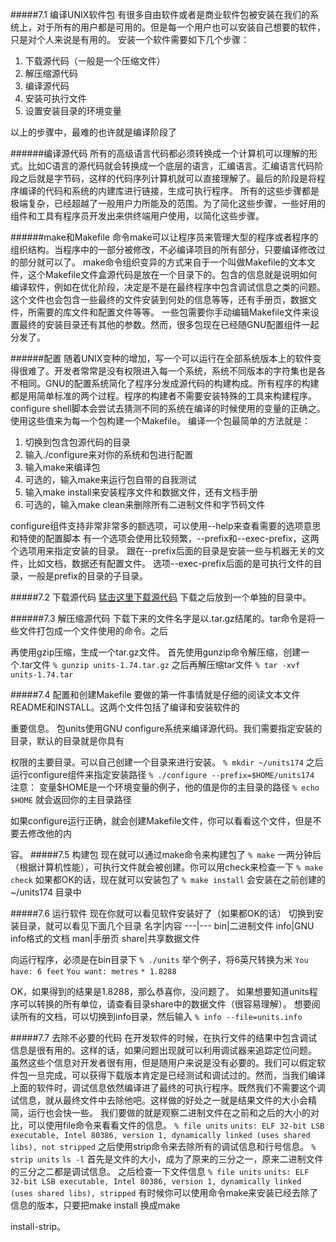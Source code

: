 #####7.1 编译UNIX软件包
有很多自由软件或者是商业软件包被安装在我们的系统上，对于所有的用户都是可用的。但是每一个用户也可以安装自己想要的软件，只是对个人来说是有用的。
安装一个软件需要如下几个步骤：
1. 下载源代码（一般是一个压缩文件）
2. 解压缩源代码
3. 编译源代码
4. 安装可执行文件
5. 设置安装目录的环境变量

以上的步骤中，最难的也许就是编译阶段了

######编译源代码
所有的高级语言代码都必须转换成一个计算机可以理解的形式。比如C语言的源代码就会转换成一个底层的语言，汇编语言。汇编语言代码阶段之后就是字节码，这样的代码序列计算机就可以直接理解了。最后的阶段是将程序编译的代码和系统的内建库进行链接，生成可执行程序。
所有的这些步骤都是极端复杂，已经超越了一般用户力所能及的范围。为了简化这些步骤，一些好用的组件和工具有程序员开发出来供终端用户使用，以简化这些步骤。

######make和Makefile
命令make可以让程序员来管理大型的程序或者程序的组织结构。当程序中的一部分被修改，不必编译项目的所有部分，只要编译修改过的部分就可以了。
make命令组织变异的方式来自于一个叫做Makefile的文本文件，这个Makefile文件盒源代码是放在一个目录下的。包含的信息就是说明如何编译软件，例如在优化阶段，决定是不是在最终程序中包含调试信息之类的问题。这个文件也会包含一些最终的文件安装到何处的信息等等，还有手册页，数据文件，所需要的库文件和配置文件等等。
一些包需要你手动编辑Makefile文件来设置最终的安装目录还有其他的参数。然而，很多包现在已经随GNU配置组件一起分发了。

######配置
随着UNIX变种的增加，写一个可以运行在全部系统版本上的软件变得很难了。开发者常常是没有权限进入每一个系统，系统不同版本的字符集也是各不相同。GNU的配置系统简化了程序分发成源代码的构建构成。所有程序的构建都是用简单标准的两个过程。程序的构建者不需要安装特殊的工具来构建程序。
configure shell脚本会尝试去猜测不同的系统在编译的时候使用的变量的正确之。使用这些值来为每一个包构建一个Makefile。
编译一个包最简单的方法就是：

1. 切换到包含包源代码的目录
2. 输入./configure来对你的系统和包进行配置
3. 输入make来编译包
4. 可选的，输入make来运行包自带的自我测试
5. 输入make install来安装程序文件和数据文件，还有文档手册
6. 可选的，输入make clean来删除所有二进制文件和字节码文件

configure组件支持非常非常多的额选项，可以使用--help来查看需要的选项意思和特使的配置脚本
有一个选项会使用比较频繁，--prefix和--exec-prefix，这两个选项用来指定安装的目录。
跟在--prefix后面的目录是安装一些与机器无关的文件，比如文档，数据还有配置文件。
选项--exec-prefix后面的是可执行文件的目录，一般是prefix的目录的子目录。

#####7.2 下载源代码
[猛击这里下载源代码](http://www.ee.surrey.ac.uk/Teaching/Unix/units-1.74.tar.gz)
下载之后放到一个单独的目录中。

######7.3 解压缩源代码
下载下来的文件名字是以.tar.gz结尾的。tar命令是将一些文件打包成一个文件使用的命令。之后

再使用gzip压缩，生成一个tar.gz文件。
首先使用gunzip命令解压缩，创建一个.tar文件
`% gunzip units-1.74.tar.gz`
之后再解压缩tar文件
`% tar -xvf units-1.74.tar`

#####7.4 配置和创建Makefile
要做的第一件事情就是仔细的阅读文本文件README和INSTALL。这两个文件包括了编译和安装软件的

重要信息。
包units使用GNU configure系统来编译源代码。我们需要指定安装的目录，默认的目录就是你具有

权限的主要目录。可以自己创建一个目录来进行安装。
`% mkdir ~/units174`
之后运行configure组件来指定安装路径
`% ./configure --prefix=$HOME/units174`
注意：
变量$HOME是一个环境变量的例子，他的值是你的主目录的路径
`% echo $HOME`
就会返回你的主目录路径

如果configure运行正确，就会创建Makefile文件，你可以看看这个文件，但是不要去修改他的内

容。
#####7.5 构建包
现在就可以通过make命令来构建包了
`% make`
一两分钟后（根据计算机性能），可执行文件就会被创建。你可以用check来检查一下
`% make check`
如果都OK的话，现在就可以安装包了
`% make install`
会安装在之前创建的 ~/units174 目录中

#####7.6 运行软件
现在你就可以看见软件安装好了（如果都OK的话）
切换到安装目录，就可以看见下面几个目录
名字|内容
---|---
bin|二进制文件
info|GNU info格式的文档
man|手册页
share|共享数据文件

向运行程序，必须是在bin目录下
`% ./units`
举个例子，将6英尺转换为米
`You have: 6 feet`
`You want: metres`
`* 1.8288`

OK，如果得到的结果是1.8288，那么恭喜你，没问题了。
如果想要知道units程序可以转换的所有单位，请查看目录share中的数据文件（很容易理解）。
想要阅读所有的文档，可以切换到info目录，然后输入
`% info --file=units.info`

#####7.7 去除不必要的代码
在开发软件的时候，在执行文件的结果中包含调试信息是很有用的。这样的话，如果问题出现就可以利用调试器来追踪定位问题。
虽然这些个信息对开发者很有用，但是随用户来说是没有必要的。我们可以假定软件包一旦完成，可以获得下载版本肯定是已经测试和调试过的。然而，当我们编译上面的软件时，调试信息依然编译进了最终的可执行程序。既然我们不需要这个调试信息，就从最终文件中去除他吧。这样做的好处之一就是结果文件的大小会精简，运行也会快一些。
我们要做的就是观察二进制文件在之前和之后的大小的对比，可以使用file命令来看看文件的信息。
`% file units`
`units: ELF 32-bit LSB executable, Intel 80386, version 1, dynamically linked (uses shared libs), not stripped`
之后使用strip命令来去除所有的调试信息和行号信息。
`% strip units`
`ls -l`
首先是文件的大小，成为了原来的三分之一，原来二进制文件的三分之二都是调试信息。
之后检查一下文件信息
`% file units`
`units: ELF 32-bit LSB executable, Intel 80386, version 1, dynamically linked (uses shared libs), stripped`
有时候你可以使用命令make来安装已经去除了信息的版本，只要把make install 换成make 

install-strip。

